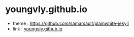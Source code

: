# youngvly.github.io


- theme : https://github.com/samarsault/plainwhite-jekyll
- link : [youngvly.github.io](youngvly.github.io)
